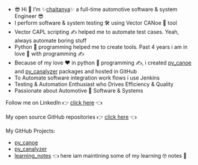- 😎 Hi 👋 I’m ✨[chaitanya](https://www.linkedin.com/in/chaitu-ycr/)✨ a full-time automotive software & system Engineer 😎
- I perform software & system testing 🛠 using Vector CANoe 🛶 tool
- Vector CAPL scripting ✍ helped me to automate test cases. Yeah, always automate boring stuff
- Python 🐍 programming helped me to create tools. Past 4 years i am in love 💞️ with programming ✍
- Because of my love ♥ in python 🐍 programming ✍, i created [py_canoe](https://github.com/chaitu-ycr/py_canoe) and [py_canalyzer](https://github.com/chaitu-ycr/py_canalyzer) packages and hosted in GitHub
- To Automate software integration work flows i use Jenkins
- Testing & Automation Enthusiast who Drives Efficiency & Quality
- Passionate about Automotive 🚗 Software & Systems

Follow me on LinkedIn 👉 [click here](https://www.linkedin.com/in/chaitu-ycr/) 👈

My open source GitHub repositories 👉 [click here](https://github.com/chaitu-ycr?tab=repositories) 👈

My GitHub Projects:

- [py_canoe](https://github.com/chaitu-ycr/py_canoe)
- [py_canalyzer](https://github.com/chaitu-ycr/py_canalyzer)
- [learning_notes](https://github.com/chaitu-ycr/learning_notes) 👈 here iam maintining some of my learning 🤓 notes 📗

<!---
chaitu-ycr/chaitu-ycr is a ✨ special ✨ repository because its `README.md` (this file) appears on your GitHub profile.
You can click the Preview link to take a look at your changes.
--->
